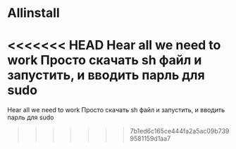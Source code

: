 # Allinstall
<<<<<<< HEAD
Hear all we need to work Просто скачать sh файл и запустить, и вводить парль для sudo
=======
Hear all we need to work
Просто скачать sh файл и запустить, и вводить парль для sudo 
>>>>>>> 7b1ed6c165ce444fa2a5ac09b7399581159d1aa7
